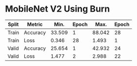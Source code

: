 # MobileNet V2 Using Burn

| Split | Metric   | Min.     | Epoch    | Max.     | Epoch    |
|-------|----------|----------|----------|----------|----------|
| Train | Accuracy | 33.509   | 1        | 88.042   | 28       |
| Train | Loss     | 0.346    | 28       | 1.493    | 1        |
| Valid | Accuracy | 25.654   | 1        | 42.932   | 24       |
| Valid | Loss     | 1.477    | 2        | 2.988    | 22       |

